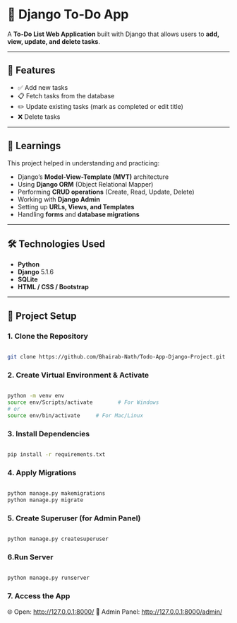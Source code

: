 # 🧾 Django To-Do App

A **To-Do List Web Application** built with Django that allows users to **add, view, update, and delete tasks**.

---

## 🚀 Features

- ✅ Add new tasks  
- 📋 Fetch tasks from the database  
- ✏️ Update existing tasks (mark as completed or edit title)  
- ❌ Delete tasks  


---

## 🧠 Learnings

This project helped in understanding and practicing:

- Django’s **Model-View-Template (MVT)** architecture  
- Using **Django ORM** (Object Relational Mapper)  
- Performing **CRUD operations** (Create, Read, Update, Delete)  
- Working with **Django Admin**  
- Setting up **URLs, Views, and Templates**  
- Handling **forms** and **database migrations**  


---

## 🛠️ Technologies Used

- **Python**  
- **Django** 5.1.6  
- **SQLite**  
- **HTML / CSS / Bootstrap**

---


## 🧩 Project Setup

### 1. Clone the Repository
```bash

git clone https://github.com/Bhairab-Nath/Todo-App-Django-Project.git

```

### 2. Create Virtual Environment & Activate
```bash

python -m venv env
source env/Scripts/activate        # For Windows
# or
source env/bin/activate     # For Mac/Linux

```

### 3. Install Dependencies
```bash

pip install -r requirements.txt

```

### 4. Apply Migrations
```bash

python manage.py makemigrations
python manage.py migrate

```

### 5. Create Superuser (for Admin Panel)
```bash

python manage.py createsuperuser

```

### 6.Run Server
```bash

python manage.py runserver

```

### 7. Access the App

🌐 Open: http://127.0.0.1:8000/
🔑 Admin Panel: http://127.0.0.1:8000/admin/